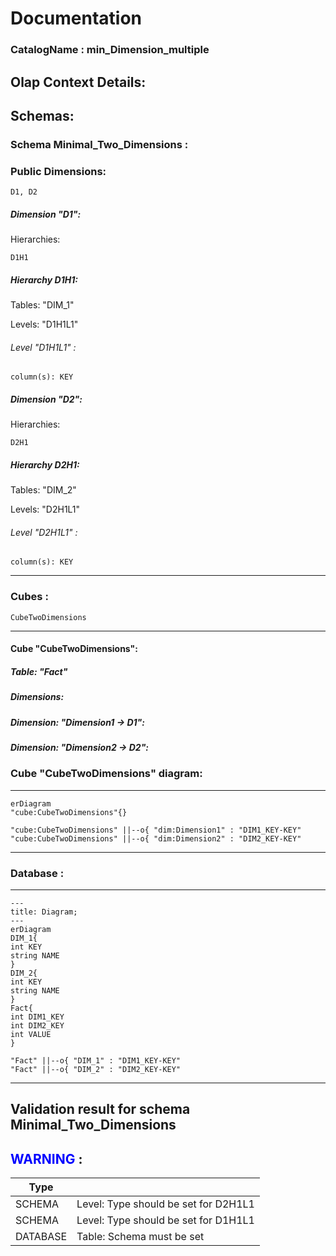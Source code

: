 # Documentation
### CatalogName : min_Dimension_multiple
## Olap Context Details:
## Schemas:
### Schema Minimal_Two_Dimensions : 
### Public Dimensions:

    D1, D2

##### Dimension "D1":

Hierarchies:

    D1H1

##### Hierarchy D1H1:

Tables: "DIM_1"

Levels: "D1H1L1"

###### Level "D1H1L1" :

    column(s): KEY

##### Dimension "D2":

Hierarchies:

    D2H1

##### Hierarchy D2H1:

Tables: "DIM_2"

Levels: "D2H1L1"

###### Level "D2H1L1" :

    column(s): KEY

---
### Cubes :

    CubeTwoDimensions

---
#### Cube "CubeTwoDimensions":

    

##### Table: "Fact"

##### Dimensions:
##### Dimension: "Dimension1 -> D1":

##### Dimension: "Dimension2 -> D2":

### Cube "CubeTwoDimensions" diagram:

---

```mermaid
erDiagram
"cube:CubeTwoDimensions"{}

"cube:CubeTwoDimensions" ||--o{ "dim:Dimension1" : "DIM1_KEY-KEY"
"cube:CubeTwoDimensions" ||--o{ "dim:Dimension2" : "DIM2_KEY-KEY"
```
---
### Database :
---
```mermaid
---
title: Diagram;
---
erDiagram
DIM_1{
int KEY
string NAME
}
DIM_2{
int KEY
string NAME
}
Fact{
int DIM1_KEY
int DIM2_KEY
int VALUE
}

"Fact" ||--o{ "DIM_1" : "DIM1_KEY-KEY"
"Fact" ||--o{ "DIM_2" : "DIM2_KEY-KEY"
```
---
## Validation result for schema Minimal_Two_Dimensions
## <span style='color: blue;'>WARNING</span> : 
|Type|   |
|----|---|
|SCHEMA|Level: Type should be set for D2H1L1|
|SCHEMA|Level: Type should be set for D1H1L1|
|DATABASE|Table: Schema must be set|
